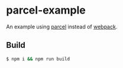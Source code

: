 # parcel-example

An example using [parcel](https://parceljs.org/) instead of [webpack](https://webpack.js.org/).

## Build

```sh
$ npm i && npm run build
```
